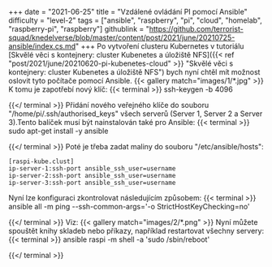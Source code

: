 +++
date = "2021-06-25"
title = "Vzdálené ovládání PI pomocí Ansible"
difficulty = "level-2"
tags = ["ansible", "raspberry", "pi", "cloud", "homelab", "raspberry-pi", "raspberry"]
githublink = "https://github.com/terrorist-squad/knedelverse/blob/master/content/post/2021/june/20210725-ansible/index.cs.md"
+++
Po vytvoření clusteru Kubernetes v tutoriálu [Skvělé věci s kontejnery: cluster Kubenetes a úložiště NFS]({{< ref "post/2021/june/20210620-pi-kubenetes-cloud" >}} "Skvělé věci s kontejnery: cluster Kubenetes a úložiště NFS") bych nyní chtěl mít možnost oslovit tyto počítače pomocí Ansible.
{{< gallery match="images/1/*.jpg" >}}
K tomu je zapotřebí nový klíč:
{{< terminal >}}
ssh-keygen -b 4096

{{</ terminal >}}
Přidání nového veřejného klíče do souboru "/home/pi/.ssh/authorised_keys" všech serverů (Server 1, Server 2 a Server 3).Tento balíček musí být nainstalován také pro Ansible:
{{< terminal >}}
sudo apt-get install -y ansible

{{</ terminal >}}
Poté je třeba zadat maliny do souboru "/etc/ansible/hosts":
```
[raspi-kube.clust]
ip-server-1:ssh-port ansible_ssh_user=username 
ip-server-2:ssh-port ansible_ssh_user=username 
ip-server-3:ssh-port ansible_ssh_user=username 

```
Nyní lze konfiguraci zkontrolovat následujícím způsobem:
{{< terminal >}}
ansible all -m ping --ssh-common-args='-o StrictHostKeyChecking=no'

{{</ terminal >}}
Viz:
{{< gallery match="images/2/*.png" >}}
Nyní můžete spouštět knihy skladeb nebo příkazy, například restartovat všechny servery:
{{< terminal >}}
ansible raspi -m shell -a 'sudo /sbin/reboot'

{{</ terminal >}}

